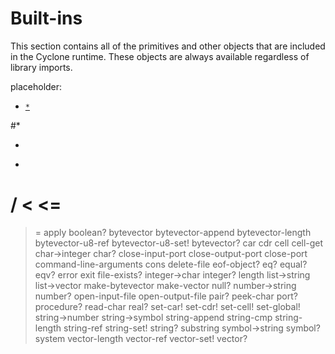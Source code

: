 # Built-ins

This section contains all of the primitives and other objects that are included in the Cyclone runtime. These objects are always available regardless of library imports.

placeholder:
- [`*`](#*)

#*

+
-
/
<
<=
=
>
>=
apply
boolean?
bytevector
bytevector-append
bytevector-length
bytevector-u8-ref
bytevector-u8-set!
bytevector?
car
cdr
cell
cell-get
char->integer
char?
close-input-port
close-output-port
close-port
command-line-arguments
cons
delete-file
eof-object?
eq?
equal?
eqv?
error
exit
file-exists?
integer->char
integer?
length
list->string
list->vector
make-bytevector
make-vector
null?
number->string
number?
open-input-file
open-output-file
pair?
peek-char
port?
procedure?
read-char
real?
set-car!
set-cdr!
set-cell!
set-global!
string->number
string->symbol
string-append
string-cmp
string-length
string-ref
string-set!
string?
substring
symbol->string
symbol?
system
vector-length
vector-ref
vector-set!
vector?
